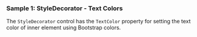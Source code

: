 ### Sample 1: StyleDecorator - Text Colors

The `StyleDecorator` control has the `TextColor` property for setting the text color of inner element using Bootstrap colors.